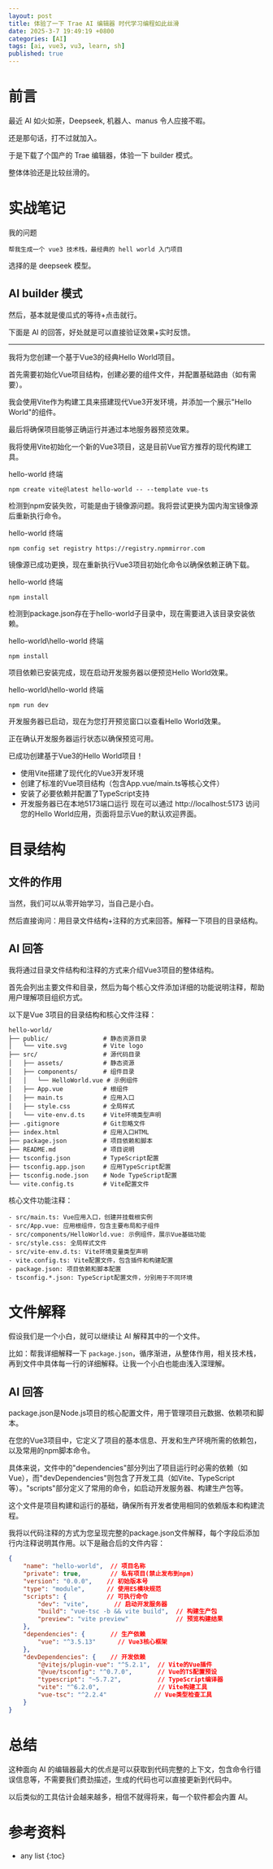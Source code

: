 ```yaml
---
layout: post
title: 体验了一下 Trae AI 编辑器 时代学习编程如此丝滑 
date: 2025-3-7 19:49:19 +0800
categories: [AI]
tags: [ai, vue3, vu3, learn, sh]
published: true
---
```



# 前言

最近 AI 如火如荼，Deepseek, 机器人、manus 令人应接不暇。

还是那句话，打不过就加入。

于是下载了个国产的 Trae 编辑器，体验一下 builder 模式。

整体体验还是比较丝滑的。

# 实战笔记

我的问题

```
帮我生成一个 vue3 技术栈，最经典的 hell world 入门项目
```

选择的是 deepseek 模型。

## AI builder 模式

然后，基本就是傻瓜式的等待+点击就行。

下面是 AI 的回答，好处就是可以直接验证效果+实时反馈。

--------------------------------

我将为您创建一个基于Vue3的经典Hello World项目。

首先需要初始化Vue项目结构，创建必要的组件文件，并配置基础路由（如有需要）。

我会使用Vite作为构建工具来搭建现代Vue3开发环境，并添加一个展示"Hello World"的组件。

最后将确保项目能够正确运行并通过本地服务器预览效果。

我将使用Vite初始化一个新的Vue3项目，这是目前Vue官方推荐的现代构建工具。

hello-world 终端

```
npm create vite@latest hello-world -- --template vue-ts
```

检测到npm安装失败，可能是由于镜像源问题。我将尝试更换为国内淘宝镜像源后重新执行命令。

hello-world 终端

```
npm config set registry https://registry.npmmirror.com
```

镜像源已成功更换，现在重新执行Vue3项目初始化命令以确保依赖正确下载。

hello-world 终端

```
npm install
```

检测到package.json存在于hello-world子目录中，现在需要进入该目录安装依赖。

hello-world\hello-world 终端

```
npm install
```

项目依赖已安装完成，现在启动开发服务器以便预览Hello World效果。

hello-world\hello-world 终端

```
npm run dev
```

开发服务器已启动，现在为您打开预览窗口以查看Hello World效果。

正在确认开发服务器运行状态以确保预览可用。

已成功创建基于Vue3的Hello World项目！

- 使用Vite搭建了现代化的Vue3开发环境
- 创建了标准的Vue项目结构（包含App.vue/main.ts等核心文件）
- 安装了必要依赖并配置了TypeScript支持
- 开发服务器已在本地5173端口运行
现在可以通过 http://localhost:5173 访问您的Hello World应用，页面将显示Vue的默认欢迎界面。

# 目录结构

## 文件的作用

当然，我们可以从零开始学习，当自己是小白。

然后直接询问：用目录文件结构+注释的方式来回答。解释一下项目的目录结构。

## AI 回答

我将通过目录文件结构和注释的方式来介绍Vue3项目的整体结构。

首先会列出主要文件和目录，然后为每个核心文件添加详细的功能说明注释，帮助用户理解项目组织方式。

以下是Vue 3项目的目录结构和核心文件注释：

```
hello-world/
├── public/               # 静态资源目录
│   └── vite.svg          # Vite logo
├── src/                  # 源代码目录
│   ├── assets/           # 静态资源
│   ├── components/       # 组件目录
│   │   └── HelloWorld.vue # 示例组件
│   ├── App.vue           # 根组件
│   ├── main.ts           # 应用入口
│   ├── style.css         # 全局样式
│   └── vite-env.d.ts     # Vite环境类型声明
├── .gitignore            # Git忽略文件
├── index.html            # 应用入口HTML
├── package.json          # 项目依赖和脚本
├── README.md             # 项目说明
├── tsconfig.json         # TypeScript配置
├── tsconfig.app.json     # 应用TypeScript配置
├── tsconfig.node.json    # Node TypeScript配置
└── vite.config.ts        # Vite配置文件
```

核心文件功能注释：

```
- src/main.ts: Vue应用入口，创建并挂载根实例
- src/App.vue: 应用根组件，包含主要布局和子组件
- src/components/HelloWorld.vue: 示例组件，展示Vue基础功能
- src/style.css: 全局样式文件
- src/vite-env.d.ts: Vite环境变量类型声明
- vite.config.ts: Vite配置文件，包含插件和构建配置
- package.json: 项目依赖和脚本配置
- tsconfig.*.json: TypeScript配置文件，分别用于不同环境
```

# 文件解释

假设我们是一个小白，就可以继续让 AI 解释其中的一个文件。

比如：帮我详细解释一下 `package.json`，循序渐进，从整体作用，相关技术栈，再到文件中具体每一行的详细解释。让我一个小白也能由浅入深理解。

## AI 回答

package.json是Node.js项目的核心配置文件，用于管理项目元数据、依赖项和脚本。

在您的Vue3项目中，它定义了项目的基本信息、开发和生产环境所需的依赖包，以及常用的npm脚本命令。

具体来说，文件中的"dependencies"部分列出了项目运行时必需的依赖（如Vue），而"devDependencies"则包含了开发工具（如Vite、TypeScript等）。"scripts"部分定义了常用的命令，如启动开发服务器、构建生产包等。

这个文件是项目构建和运行的基础，确保所有开发者使用相同的依赖版本和构建流程。

我将以代码注释的方式为您呈现完整的package.json文件解释，每个字段后添加行内注释说明其作用。以下是融合后的文件内容：

```json
{
    "name": "hello-world",  // 项目名称
    "private": true,        // 私有项目(禁止发布到npm)
    "version": "0.0.0",    // 初始版本号
    "type": "module",      // 使用ES模块规范
    "scripts": {           // 可执行命令
        "dev": "vite",       // 启动开发服务器
        "build": "vue-tsc -b && vite build",  // 构建生产包
        "preview": "vite preview"             // 预览构建结果
    },
    "dependencies": {       // 生产依赖
        "vue": "^3.5.13"      // Vue3核心框架
    },
    "devDependencies": {    // 开发依赖
        "@vitejs/plugin-vue": "^5.2.1",  // Vite的Vue插件
        "@vue/tsconfig": "^0.7.0",       // Vue的TS配置预设
        "typescript": "~5.7.2",          // TypeScript编译器
        "vite": "^6.2.0",                // Vite构建工具
        "vue-tsc": "^2.2.4"             // Vue类型检查工具
    }
}
```

# 总结

这种面向 AI 的编辑器最大的优点是可以获取到代码完整的上下文，包含命令行错误信息等，不需要我们费劲描述，生成的代码也可以直接更新到代码中。

以后类似的工具估计会越来越多，相信不就得将来，每一个软件都会内置 AI。

# 参考资料

* any list
{:toc}